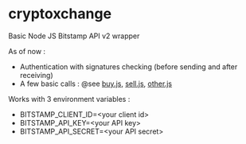 # cryptoxchange

Basic Node JS Bitstamp API v2 wrapper

As of now :
- Authentication with signatures checking (before sending and after receiving)
- A few basic calls : @see [buy.js](./buy.js), [sell.js](./sell.js), [other.js](./other.js)

Works with 3 environment variables :
- BITSTAMP_CLIENT_ID=&lt;your client id&gt;
- BITSTAMP_API_KEY=&lt;your API key&gt;
- BITSTAMP_API_SECRET=&lt;your API secret&gt;

